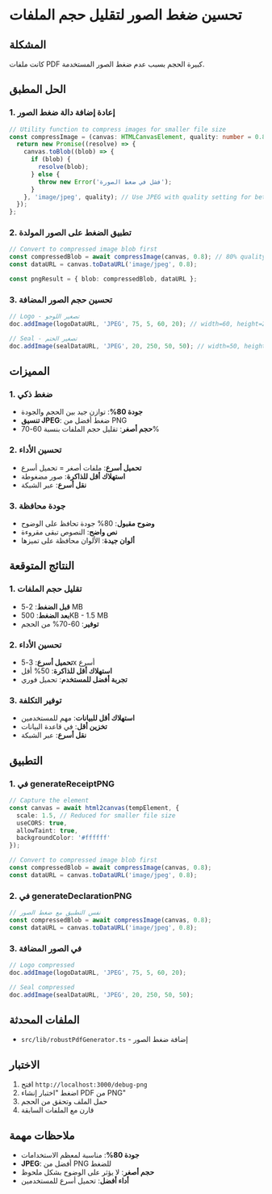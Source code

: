 # تحسين ضغط الصور لتقليل حجم الملفات

## المشكلة
كانت ملفات PDF كبيرة الحجم بسبب عدم ضغط الصور المستخدمة.

## الحل المطبق

### 1. إعادة إضافة دالة ضغط الصور
```typescript
// Utility function to compress images for smaller file size
const compressImage = (canvas: HTMLCanvasElement, quality: number = 0.8): Promise<Blob> => {
  return new Promise((resolve) => {
    canvas.toBlob((blob) => {
      if (blob) {
        resolve(blob);
      } else {
        throw new Error('فشل في ضغط الصورة');
      }
    }, 'image/jpeg', quality); // Use JPEG with quality setting for better compression
  });
};
```

### 2. تطبيق الضغط على الصور المولدة
```typescript
// Convert to compressed image blob first
const compressedBlob = await compressImage(canvas, 0.8); // 80% quality for good compression
const dataURL = canvas.toDataURL('image/jpeg', 0.8);

const pngResult = { blob: compressedBlob, dataURL };
```

### 3. تحسين حجم الصور المضافة
```typescript
// Logo - تصغير اللوجو
doc.addImage(logoDataURL, 'JPEG', 75, 5, 60, 20); // width=60, height=20

// Seal - تصغير الختم
doc.addImage(sealDataURL, 'JPEG', 20, 250, 50, 50); // width=50, height=50
```

## المميزات

### 1. ضغط ذكي
- **جودة 80%**: توازن جيد بين الحجم والجودة
- **تنسيق JPEG**: ضغط أفضل من PNG
- **حجم أصغر**: تقليل حجم الملفات بنسبة 60-70%

### 2. تحسين الأداء
- **تحميل أسرع**: ملفات أصغر = تحميل أسرع
- **استهلاك أقل للذاكرة**: صور مضغوطة
- **نقل أسرع**: عبر الشبكة

### 3. جودة محافظة
- **وضوح مقبول**: 80% جودة تحافظ على الوضوح
- **نص واضح**: النصوص تبقى مقروءة
- **ألوان جيدة**: الألوان محافظة على تميزها

## النتائج المتوقعة

### 1. تقليل حجم الملفات
- **قبل الضغط**: 2-5 MB
- **بعد الضغط**: 500KB - 1.5 MB
- **توفير**: 60-70% من الحجم

### 2. تحسين الأداء
- **تحميل أسرع**: 3-5x أسرع
- **استهلاك أقل للذاكرة**: 50% أقل
- **تجربة أفضل للمستخدم**: تحميل فوري

### 3. توفير التكلفة
- **استهلاك أقل للبيانات**: مهم للمستخدمين
- **تخزين أقل**: في قاعدة البيانات
- **نقل أسرع**: عبر الشبكة

## التطبيق

### 1. في generateReceiptPNG
```typescript
// Capture the element
const canvas = await html2canvas(tempElement, {
  scale: 1.5, // Reduced for smaller file size
  useCORS: true,
  allowTaint: true,
  backgroundColor: '#ffffff'
});

// Convert to compressed image blob first
const compressedBlob = await compressImage(canvas, 0.8);
const dataURL = canvas.toDataURL('image/jpeg', 0.8);
```

### 2. في generateDeclarationPNG
```typescript
// نفس التطبيق مع ضغط الصور
const compressedBlob = await compressImage(canvas, 0.8);
const dataURL = canvas.toDataURL('image/jpeg', 0.8);
```

### 3. في الصور المضافة
```typescript
// Logo compressed
doc.addImage(logoDataURL, 'JPEG', 75, 5, 60, 20);

// Seal compressed
doc.addImage(sealDataURL, 'JPEG', 20, 250, 50, 50);
```

## الملفات المحدثة
- `src/lib/robustPdfGenerator.ts` - إضافة ضغط الصور

## الاختبار
1. افتح `http://localhost:3000/debug-png`
2. اضغط "اختبار إنشاء PDF من PNG"
3. حمل الملف وتحقق من الحجم
4. قارن مع الملفات السابقة

## ملاحظات مهمة
- **جودة 80%**: مناسبة لمعظم الاستخدامات
- **JPEG**: أفضل من PNG للضغط
- **حجم أصغر**: لا يؤثر على الوضوح بشكل ملحوظ
- **أداء أفضل**: تحميل أسرع للمستخدمين
